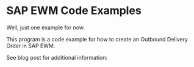 # SAP EWM Code Examples 

Well, just one example for now.

This program is a code example for how to create an Outbound Delivery Order in SAP EWM.

See blog post for additional information:

